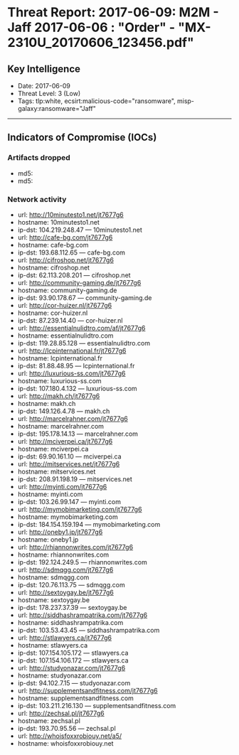 # Threat Report: 2017-06-09: M2M -  Jaff 2017-06-06 : "Order" - "MX-2310U_20170606_123456.pdf"


## Key Intelligence
* Date: 2017-06-09
* Threat Level: 3 (Low)
* Tags: tlp:white, ecsirt:malicious-code="ransomware", misp-galaxy:ransomware="Jaff"

---

## Indicators of Compromise (IOCs)
### Artifacts dropped
* md5: <md5>
* md5: <md5>

### Network activity
* url: http://10minutesto1.net/jt7677g6
* hostname: 10minutesto1.net
* ip-dst: 104.219.248.47 — 10minutesto1.net
* url: http://cafe-bg.com/jt7677g6
* hostname: cafe-bg.com
* ip-dst: 193.68.112.65 — cafe-bg.com
* url: http://cifroshop.net/jt7677g6
* hostname: cifroshop.net
* ip-dst: 62.113.208.201 — cifroshop.net
* url: http://community-gaming.de/jt7677g6
* hostname: community-gaming.de
* ip-dst: 93.90.178.67 — community-gaming.de
* url: http://cor-huizer.nl/jt7677g6
* hostname: cor-huizer.nl
* ip-dst: 87.239.14.40 — cor-huizer.nl
* url: http://essentialnulidtro.com/af/jt7677g6
* hostname: essentialnulidtro.com
* ip-dst: 119.28.85.128 — essentialnulidtro.com
* url: http://lcpinternational.fr/jt7677g6
* hostname: lcpinternational.fr
* ip-dst: 81.88.48.95 — lcpinternational.fr
* url: http://luxurious-ss.com/jt7677g6
* hostname: luxurious-ss.com
* ip-dst: 107.180.4.132 — luxurious-ss.com
* url: http://makh.ch/jt7677g6
* hostname: makh.ch
* ip-dst: 149.126.4.78 — makh.ch
* url: http://marcelrahner.com/jt7677g6
* hostname: marcelrahner.com
* ip-dst: 195.178.14.13 — marcelrahner.com
* url: http://mciverpei.ca/jt7677g6
* hostname: mciverpei.ca
* ip-dst: 69.90.161.10 — mciverpei.ca
* url: http://mitservices.net/jt7677g6
* hostname: mitservices.net
* ip-dst: 208.91.198.19 — mitservices.net
* url: http://myinti.com/jt7677g6
* hostname: myinti.com
* ip-dst: 103.26.99.147 — myinti.com
* url: http://mymobimarketing.com/jt7677g6
* hostname: mymobimarketing.com
* ip-dst: 184.154.159.194 — mymobimarketing.com
* url: http://oneby1.jp/jt7677g6
* hostname: oneby1.jp
* url: http://rhiannonwrites.com/jt7677g6
* hostname: rhiannonwrites.com
* ip-dst: 192.124.249.5 — rhiannonwrites.com
* url: http://sdmqgg.com/jt7677g6
* hostname: sdmqgg.com
* ip-dst: 120.76.113.75 — sdmqgg.com
* url: http://sextoygay.be/jt7677g6
* hostname: sextoygay.be
* ip-dst: 178.237.37.39 — sextoygay.be
* url: http://siddhashrampatrika.com/jt7677g6
* hostname: siddhashrampatrika.com
* ip-dst: 103.53.43.45 — siddhashrampatrika.com
* url: http://stlawyers.ca/jt7677g6
* hostname: stlawyers.ca
* ip-dst: 107.154.105.172 — stlawyers.ca
* ip-dst: 107.154.106.172 — stlawyers.ca
* url: http://studyonazar.com/jt7677g6
* hostname: studyonazar.com
* ip-dst: 94.102.7.15 — studyonazar.com
* url: http://supplementsandfitness.com/jt7677g6
* hostname: supplementsandfitness.com
* ip-dst: 103.211.216.130 — supplementsandfitness.com
* url: http://zechsal.pl/jt7677g6
* hostname: zechsal.pl
* ip-dst: 193.70.95.56 — zechsal.pl
* url: http://whoisfoxxrobiouy.net/a5/
* hostname: whoisfoxxrobiouy.net

